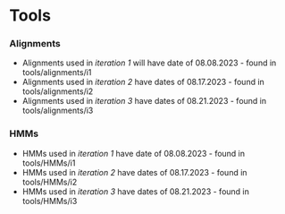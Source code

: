 # Tools

### Alignments
+ Alignments used in *iteration 1* will have date of 08.08.2023 - found in tools/alignments/i1
+ Alignments used in *iteration 2* have dates of 08.17.2023 - found in tools/alignments/i2
+ Alignments used in *iteration 3* have dates of 08.21.2023 - found in tools/alignments/i3

### HMMs
+ HMMs used in *iteration 1* have date of 08.08.2023 - found in tools/HMMs/i1
+ HMMs used in *iteration 2* have dates of 08.17.2023 - found in tools/HMMs/i2
+ HMMs used in *iteration 3* have dates of 08.21.2023 - found in tools/HMMs/i3
